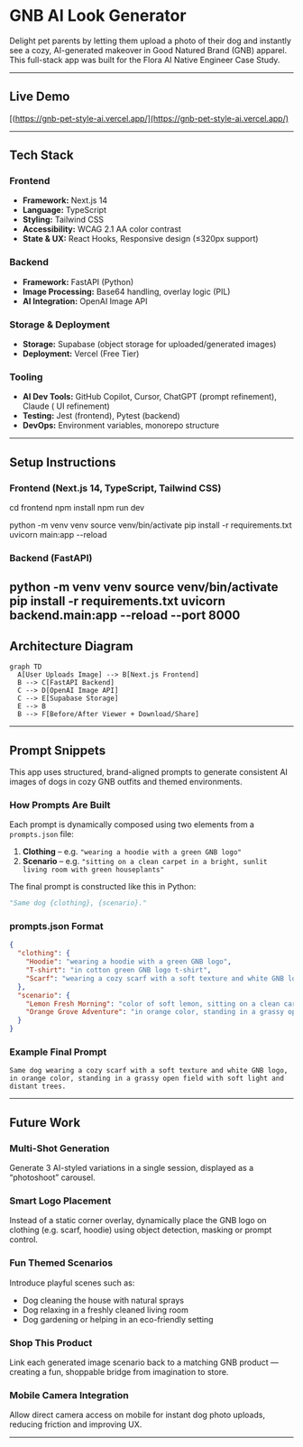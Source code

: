 # GNB AI Look Generator

Delight pet parents by letting them upload a photo of their dog and instantly see a cozy, AI-generated makeover in Good Natured Brand (GNB) apparel. This full-stack app was built for the Flora AI Native Engineer Case Study.

---

## Live Demo
[(https://gnb-pet-style-ai.vercel.app/](https://gnb-pet-style-ai.vercel.app/)

---

## Tech Stack

### Frontend
- **Framework:** Next.js 14
- **Language:** TypeScript
- **Styling:** Tailwind CSS
- **Accessibility:** WCAG 2.1 AA color contrast
- **State & UX:** React Hooks, Responsive design (≤320px support)

### Backend
- **Framework:** FastAPI (Python)
- **Image Processing:** Base64 handling, overlay logic (PIL)
- **AI Integration:** OpenAI Image API

### Storage & Deployment
- **Storage:** Supabase (object storage for uploaded/generated images)
- **Deployment:** Vercel (Free Tier)

### Tooling
- **AI Dev Tools:** GitHub Copilot, Cursor, ChatGPT (prompt refinement), Claude ( UI refinement)
- **Testing:** Jest (frontend), Pytest (backend)
- **DevOps:** Environment variables, monorepo structure

---

## Setup Instructions

### Frontend (Next.js 14, TypeScript, Tailwind CSS)

cd frontend
npm install
npm run dev

python -m venv venv
source venv/bin/activate
pip install -r requirements.txt
uvicorn main:app --reload

### Backend (FastAPI)

python -m venv venv
source venv/bin/activate
pip install -r requirements.txt
uvicorn backend.main:app --reload --port 8000
---
## Architecture Diagram

```mermaid
graph TD
  A[User Uploads Image] --> B[Next.js Frontend]
  B --> C[FastAPI Backend]
  C --> D[OpenAI Image API]
  C --> E[Supabase Storage]
  E --> B
  B --> F[Before/After Viewer + Download/Share]
```

---

## Prompt Snippets

This app uses structured, brand-aligned prompts to generate consistent AI images of dogs in cozy GNB outfits and themed environments.

### How Prompts Are Built

Each prompt is dynamically composed using two elements from a `prompts.json` file:

1. **Clothing** – e.g. `"wearing a hoodie with a green GNB logo"`
2. **Scenario** – e.g. `"sitting on a clean carpet in a bright, sunlit living room with green houseplants"`

The final prompt is constructed like this in Python:

```python
"Same dog {clothing}, {scenario}."
```

### prompts.json Format

```json
{
  "clothing": {
    "Hoodie": "wearing a hoodie with a green GNB logo",
    "T-shirt": "in cotton green GNB logo t-shirt",
    "Scarf": "wearing a cozy scarf with a soft texture and white GNB logo"
  },
  "scenario": {
    "Lemon Fresh Morning": "color of soft lemon, sitting on a clean carpet in a bright, sunlit living room with soft tones and green houseplants",
    "Orange Grove Adventure": "in orange color, standing in a grassy open field with soft light and distant trees"
  }
}
```

### Example Final Prompt

```
Same dog wearing a cozy scarf with a soft texture and white GNB logo, in orange color, standing in a grassy open field with soft light and distant trees.
```

---

## Future Work

### Multi-Shot Generation  
Generate 3 AI-styled variations in a single session, displayed as a “photoshoot” carousel.

### Smart Logo Placement  
Instead of a static corner overlay, dynamically place the GNB logo on clothing (e.g. scarf, hoodie) using object detection, masking or prompt control.

### Fun Themed Scenarios  
Introduce playful scenes such as:
- Dog cleaning the house with natural sprays  
- Dog relaxing in a freshly cleaned living room  
- Dog gardening or helping in an eco-friendly setting

### Shop This Product  
Link each generated image scenario back to a matching GNB product — creating a fun, shoppable bridge from imagination to store.

### Mobile Camera Integration  
Allow direct camera access on mobile for instant dog photo uploads, reducing friction and improving UX.

---
